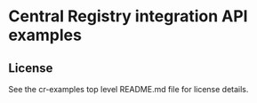 # Central Registry integration API examples

## License

See the cr-examples top level README.md file for license details.
